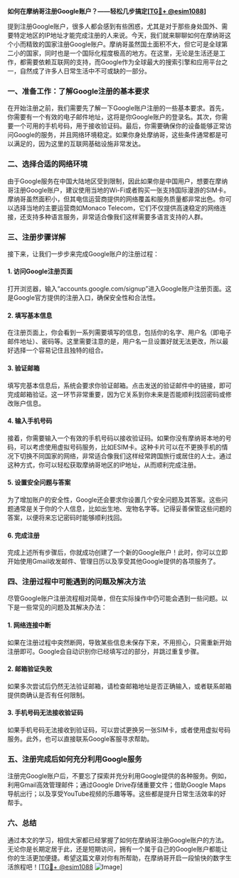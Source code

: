 **如何在摩纳哥注册Google账户？——轻松几步搞定[[TG💪+ @esim1088](https://t.me/s/esim1088)]**

提到注册Google账户，很多人都会感到有些困惑，尤其是对于那些身处国外、需要特定地区的IP地址才能完成注册的人来说。今天，我们就来聊聊如何在摩纳哥这个小而精致的国家注册Google账户。摩纳哥虽然国土面积不大，但它可是全球第二小的国家，同时也是一个国际化程度极高的地方。在这里，无论是生活还是工作，都需要依赖互联网的支持，而Google作为全球最大的搜索引擎和应用平台之一，自然成了许多人日常生活中不可或缺的一部分。

### 一、准备工作：了解Google注册的基本要求

在开始注册之前，我们需要先了解一下Google账户注册的一些基本要求。首先，你需要有一个有效的电子邮件地址，这将是你Google账户的登录名。其次，你需要一个可用的手机号码，用于接收验证码。最后，你需要确保你的设备能够正常访问Google的服务，并且网络环境稳定。如果你身处摩纳哥，这些条件通常都是可以满足的，因为这里的互联网基础设施非常发达。

### 二、选择合适的网络环境

由于Google服务在中国大陆地区受到限制，因此如果你是中国用户，想要在摩纳哥注册Google账户，建议使用当地的Wi-Fi或者购买一张支持国际漫游的SIM卡。摩纳哥虽然面积小，但其电信运营商提供的网络覆盖和服务质量都非常出色。你可以选择当地的主要运营商如Monaco Telecom，它们不仅提供高速稳定的网络连接，还支持多种语言服务，非常适合像我们这样需要多语言支持的人群。

### 三、注册步骤详解

接下来，让我们一步步来完成Google账户的注册过程：

#### 1. 访问Google注册页面

打开浏览器，输入“accounts.google.com/signup”进入Google账户注册页面。这是Google官方提供的注册入口，确保安全性和合法性。

#### 2. 填写基本信息

在注册页面上，你会看到一系列需要填写的信息，包括你的名字、用户名（即电子邮件地址）、密码等。这里需要注意的是，用户名一旦设置好就无法更改，所以最好选择一个容易记住且独特的组合。

#### 3. 验证邮箱

填写完基本信息后，系统会要求你验证邮箱。点击发送的验证邮件中的链接，即可完成邮箱验证。这一环节非常重要，因为它关系到你未来是否能顺利找回密码或修改账户信息。

#### 4. 输入手机号码

接着，你需要输入一个有效的手机号码以接收验证码。如果你没有摩纳哥本地的号码，可以考虑使用虚拟号码服务，比如ESIM卡。这种卡片可以在不更换手机的情况下切换不同国家的网络，非常适合像我们这样经常跨国旅行或居住的人士。通过这种方式，你可以轻松获取摩纳哥地区的IP地址，从而顺利完成注册。

#### 5. 设置安全问题与答案

为了增加账户的安全性，Google还会要求你设置几个安全问题及其答案。这些问题通常是关于你的个人信息，比如出生地、宠物名字等。记得妥善保管这些问题的答案，以便将来忘记密码时能够顺利找回。

#### 6. 完成注册

完成上述所有步骤后，你就成功创建了一个新的Google账户！此时，你可以立即开始使用Gmail收发邮件、管理日历以及享受其他Google提供的各项服务了。

### 四、注册过程中可能遇到的问题及解决方法

尽管Google账户注册流程相对简单，但在实际操作中仍可能会遇到一些问题。以下是一些常见的问题及其解决办法：

#### 1. 网络连接中断

如果在注册过程中突然断网，导致某些信息未保存下来，不用担心，只需重新开始注册即可。Google会自动识别你已经填写过的部分，并跳过重复步骤。

#### 2. 邮箱验证失败

如果多次尝试后仍然无法验证邮箱，请检查邮箱地址是否正确输入，或者联系邮箱提供商确认是否有任何限制。

#### 3. 手机号码无法接收验证码

如果手机号码无法接收到验证码，可以尝试更换另一张SIM卡，或者使用虚拟号码服务。此外，也可以直接联系Google客服寻求帮助。

### 五、注册完成后如何充分利用Google服务

注册完Google账户后，不要忘了探索并充分利用Google提供的各种服务。例如，利用Gmail高效管理邮件；通过Google Drive存储重要文件；借助Google Maps导航出行；以及享受YouTube视频的乐趣等等。这些都是提升日常生活效率的好帮手。

### 六、总结

通过本文的学习，相信大家都已经掌握了如何在摩纳哥注册Google账户的方法。无论你是长期定居于此，还是短期访问，拥有一个属于自己的Google账户都能让你的生活更加便捷。希望这篇文章对你有所帮助，在摩纳哥开启一段愉快的数字生活旅程吧！[[TG💪+ @esim1088](https://t.me/s/esim1088) ![Image](https://i.postimg.cc/4NQfJmqS/Snipaste-2025-05-13-00-14-12.png)]